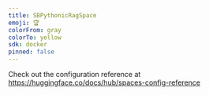 ```yaml
---
title: SBPythonicRagSpace
emoji: 🏆
colorFrom: gray
colorTo: yellow
sdk: docker
pinned: false
---
```


Check out the configuration reference at https://huggingface.co/docs/hub/spaces-config-reference
